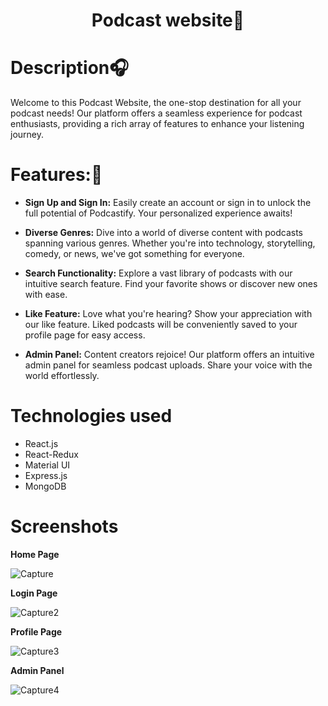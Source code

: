 <h1 align="center">Podcast website🎵</h1>

# Description🎧
Welcome to this Podcast Website, the one-stop destination for all your podcast needs! Our platform offers a seamless experience for podcast enthusiasts, providing a rich array of features to enhance your listening journey.

# Features:🎼
- <b>Sign Up and Sign In:</b>
  Easily create an account or sign in to unlock the full potential of Podcastify. Your personalized experience awaits!
  
- <b>Diverse Genres:</b>
Dive into a world of diverse content with podcasts spanning various genres. Whether you're into technology, storytelling, comedy, or news, we've got something for everyone.

- <b>Search Functionality:</b>
Explore a vast library of podcasts with our intuitive search feature. Find your favorite shows or discover new ones with ease.

- <b>Like Feature:</b>
Love what you're hearing? Show your appreciation with our like feature. Liked podcasts will be conveniently saved to your profile page for easy access.


- <b>Admin Panel:</b>
Content creators rejoice! Our platform offers an intuitive admin panel for seamless podcast uploads. Share your voice with the world effortlessly.

# Technologies used
- React.js
- React-Redux
- Material UI
- Express.js
- MongoDB

# Screenshots

**Home Page**

![Capture](https://github.com/Abidsyed25/podcast-website/assets/116893970/2ec5cced-3b57-4daa-82d8-3035dfc02d1b)


**Login Page**

![Capture2](https://github.com/Abidsyed25/podcast-website/assets/116893970/1fbdf8ca-6d90-4a98-a4e4-b323067f3e41)


**Profile Page**

![Capture3](https://github.com/Abidsyed25/podcast-website/assets/116893970/ee1cd1d7-c483-4f1a-ac02-1ba15ada959d)


**Admin Panel**

![Capture4](https://github.com/Abidsyed25/podcast-website/assets/116893970/2212d89d-c780-4ef3-9843-cfc229f3c652)



